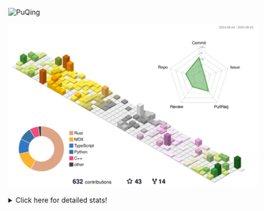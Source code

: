 ![PuQing](https://user-images.githubusercontent.com/27223114/171565019-9a56fae6-b08b-421f-99db-7e830da42371.png)

![](./profile-3d-contrib/profile-season-animate.svg)

<details>
<summary>Click here for detailed stats!</summary>

<!--START_SECTION:waka-->
![Lines of code](https://img.shields.io/badge/From%20Hello%20World%20I%27ve%20Written-2.4%20million%20lines%20of%20code-blue)

**🐱 My GitHub Data** 

> 📦 451.7 kB Used in GitHub's Storage 
 > 
> 🏆 318 Contributions in the Year 2025
 > 
> 🚫 Not Opted to Hire
 > 
> 📜 32 Public Repositories 
 > 
> 🔑 34 Private Repositories 
 > 
**I'm an Early 🐤** 

```text
🌞 Morning                859 commits         ██░░░░░░░░░░░░░░░░░░░░░░░   09.58 % 
🌆 Daytime                3835 commits        ███████████░░░░░░░░░░░░░░   42.76 % 
🌃 Evening                2161 commits        ██████░░░░░░░░░░░░░░░░░░░   24.10 % 
🌙 Night                  2113 commits        ██████░░░░░░░░░░░░░░░░░░░   23.56 % 
```


📊 **This Week I Spent My Time On** 

```text
💬 Programming Languages: 
Python                   11 hrs 34 mins      ██████████████████░░░░░░░   72.88 % 
JSON                     1 hr 35 mins        ██░░░░░░░░░░░░░░░░░░░░░░░   09.97 % 
TypeScript               1 hr 2 mins         ██░░░░░░░░░░░░░░░░░░░░░░░   06.60 % 
Other                    26 mins             █░░░░░░░░░░░░░░░░░░░░░░░░   02.74 % 
Text                     13 mins             ░░░░░░░░░░░░░░░░░░░░░░░░░   01.46 % 

🔥 Editors: 
VS Code                  15 hrs 53 mins      █████████████████████████   100.00 % 

💻 Operating System: 
Linux                    13 hrs 24 mins      █████████████████████░░░░   84.39 % 
Mac                      1 hr 23 mins        ██░░░░░░░░░░░░░░░░░░░░░░░   08.81 % 
WSL                      1 hr 4 mins         ██░░░░░░░░░░░░░░░░░░░░░░░   06.80 % 
```


<!--END_SECTION:waka-->
</details>
